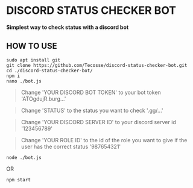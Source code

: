 # DISCORD STATUS CHECKER BOT
**Simplest way to check status with a discord bot**

## HOW TO USE
    sudo apt install git
    git clone https://github.com/Tecosse/discord-status-checker-bot.git
    cd ./discord-status-checker-bot/
    npm i
    nano ./bot.js
> Change 'YOUR DISCORD BOT TOKEN' to your bot token 'ATOgdujR.burg...'

> Change 'STATUS' to the status you want to check '.gg/...'

> Change 'YOUR DISCORD SERVER ID' to your discord server id '123456789'

> Change 'YOUR ROLE ID' to the id of the role you want to give if the user has the correct status '987654321'

    node ./bot.js

OR

    npm start
